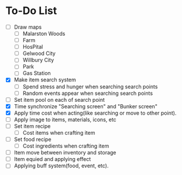# To-Do List
- [ ] Draw maps
  - [ ] Malarston Woods
  - [ ] Farm
  - [ ] HosPital
  - [ ] Gelwood City
  - [ ] Willbury City
  - [ ] Park
  - [ ] Gas Station
- [x] Make item search system
  - [ ] Spend stress and hunger when searching search points
  - [ ] Random events appear when searching search points
- [ ] Set item pool on each of search point
- [x] Time synchronize "Searching screen" and "Bunker screen"
- [x] Apply time cost when acting(like searching or move to other point).
- [ ] Apply image to items, materials, icons, etc
- [ ] Set item recipe
  - [ ] Cost items when crafting item
- [ ] Set food recipe
  - [ ] Cost ingredients when crafting item
- [ ] Item move between inventory and storage
- [ ] Item equied and applying effect
- [ ] Applying buff system(food, event, etc).
